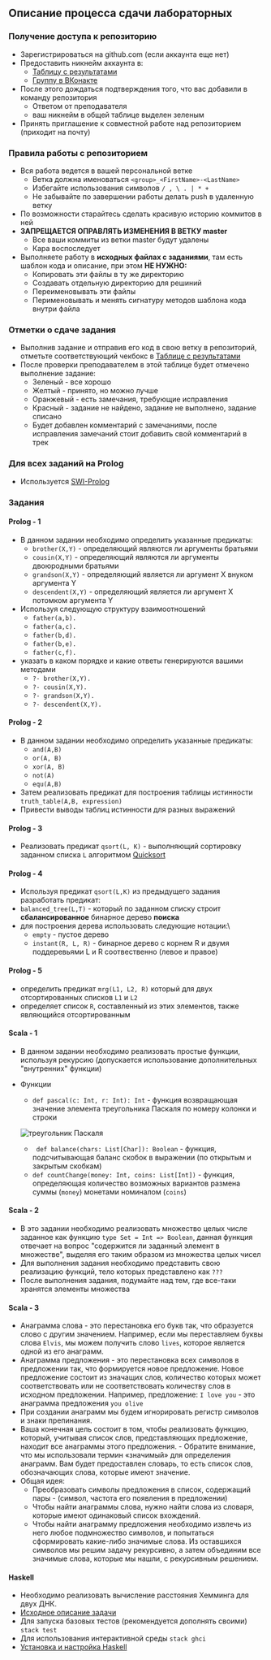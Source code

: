 ## Описание процесса сдачи лабораторных

### Получение доступа к репозиторию
- Зарегистрироваться на github.com (если аккаунта еще нет)
- Предоставить никнейм аккаунта в:
	- [Таблицу с результатами](https://docs.google.com/spreadsheets/d/1Mf7VQlM3iCh_DLuW3uUuCB_nmAeS6EscR0BsIoZ4sNY)
	- [Группу в ВКонакте](https://vk.com/topic-130670659_46086868)
- После этого дождаться подтверждения того, что вас добавили в команду репозитория
	- Ответом от преподавателя
	- ваш никнейм в общей таблице выделен зеленым
- Принять приглашение к совместной работе над репозиторием (приходит на почту)
### Правила работы с репозиторием
- Вся работа ведется в вашей персональной ветке
	- Ветка должна именоваться `<group>_<FirstName>-<LastName>`
	- Избегайте использования символов `/ , \ . | * +`
	- Не забывайте по завершении работы делать push в удаленную ветку
- По возможности старайтесь сделать красивую историю коммитов в ней
- **ЗАПРЕЩАЕТСЯ ОПРАВЛЯТЬ ИЗМЕНЕНИЯ В ВЕТКУ master**
	- Все ваши коммиты из ветки master будут удалены
	- Кара воспоследует
- Выполняете работу в **исходных файлах с заданиями**, там есть шаблон кода и описание, при этом **НЕ НУЖНО:**
	- Копировать эти файлы в ту же директорию
	- Создавать отдельную директорию для решиний
	- Переименовывать эти файлы
	- Перименовывать и менять сигнатуру методов шаблона кода внутри файла
### Отметки о сдаче задания
- Выполнив задание и отправив его код в свою ветку в репозиторий, отметьте соответствующий чекбокс в [Таблице с результатами](https://docs.google.com/spreadsheets/d/1Mf7VQlM3iCh_DLuW3uUuCB_nmAeS6EscR0BsIoZ4sNY)
- После проверки преподавателем в этой таблице будет отмечено выполнение задание:
	- Зеленый - все хорошо
	- Желтый - принято, но можно лучше
	- Оранжевый - есть замечания, требующие исправления
	- Красный - задание не найдено, задание не выполнено, задание списано
	- Будет добавлен комментарий с замечаниями, после исправления замечаний стоит добавить свой комментарий в трек
### Для всех заданий на Prolog
- Используется [SWI-Prolog](https://www.swi-prolog.org/)
### Задания
#### Prolog - 1
- В данном задании необходимо определить указанные предикаты:
	- ```brother(X,Y)```    -  определяющий являются ли аргументы братьями
	- ```cousin(X,Y)```     -  определяющий являются ли аргументы двоюродными братьями
	- ```grandson(X,Y)```   -  определяющий является ли аргумент Х внуком аргумента Y
	- ```descendent(X,Y)``` -  определяющий является ли аргумент X потомком аргумента Y
- 	Используя следующую структуру взаимоотношений
	- ```father(a,b).```              
	- ```father(a,c).```
	- ```father(b,d).```
	- ```father(b,e).```
	- ```father(c,f). ```
- указать в каком порядке и какие ответы генерируются вашими методами
	- ```?- brother(X,Y).```
	- ```?- cousin(X,Y).```
	- ```?- grandson(X,Y).```
	- ```?- descendent(X,Y).```
#### Prolog - 2
- В данном задании необходимо определить указанные предикаты:
	- ```and(A,B)```
	- ```or(A, B)```
	- ```xor(A, B)```
	- ```not(A)```
	- ```equ(A,B)```
- Затем реализовать предикат для построения таблицы истинности ```truth_table(A,B, expression)```
- Привести выводы таблиц истинности для разных выражений
#### Prolog - 3
- Реализовать предикат ```qsort(L, K)``` - выполняющий сортировку заданном списка ```L``` алгоритмом [Quicksort](https://en.wikipedia.org/wiki/Quicksort)
#### Prolog - 4
- Используя предикат ```qsort(L,K)``` из предыдущего задания разработать предикат:
- ```balanced_tree(L,T)``` - который по заданном списку строит **сбалансированное** бинарное дерево **поиска**
- для построения дерева использовать следующие  нотации:\
	- ```empty``` - пустое дерево 
	- ```instant(R, L, R)``` - бинарное дерево с корнем R и двумя поддеревьями L и R соотвественно (левое и правое)
#### Prolog - 5
- определить предикат ```mrg(L1, L2, R)``` который для двух отсортированных списков ```L1``` и ```L2``` 
- определяет список ```R```, составленный из этих элементов, также являющийся отсортированным
#### Scala  - 1
- В данном задании необходимо реализовать простые функции, используя рекурсию (допускается использование дополнительных "внутренних" функции)
- Функции
	- `def pascal(c: Int, r: Int): Int` - функция возвращающая значение элемента треугольника Паскаля по номеру колонки и строки
  
	![треугольник Паскаля](https://upload.wikimedia.org/wikipedia/commons/7/71/%D0%A2%D1%80%D0%B5%D1%83%D0%B3%D0%BE%D0%BB%D1%8C%D0%BD%D0%B8%D0%BA_%D0%9F%D0%B0%D1%81%D0%BA%D0%B0%D0%BB%D1%8F.png)
	- ` def balance(chars: List[Char]): Boolean` - функция, подсчитывающая баланс скобок в выражении (по открытым и закрытым скобкам)
	- `def countChange(money: Int, coins: List[Int])` - функция, определяющая количество возможных вариантов размена суммы (`money`) монетами номиналом (`coins`)
#### Scala  - 2
- В это задании необходимо реализовать множество целых числе заданное как функцию `type Set = Int => Boolean`, данная функция отвечает на вопрос "содержится ли заданный элемент в множестве", выделяя его таким образом из множества целых чисел
- Для выполнения задания необходимо представить свою реализацию функций, тело которых представлено как `???`
- После выполнения задания, подумайте над тем, где все-таки хранятся элементы множества
#### Scala  - 3
- Анаграмма слова - это перестановка его букв так, что образуется слово с другим значением. Например, если мы переставляем буквы слова `Elvis`, мы можем получить слово `lives`, которое является одной из его анаграмм.
- Анаграмма предложения - это перестановка всех символов в предложении так, что формируется новое предложение. Новое предложение состоит из значащих слов, количество которых может соответствовать или не соответствовать количеству слов в исходном предложении. Например, предложение: `I love you` - это анаграмма предложения `you olive` 
- При создании анаграмм мы будем игнорировать регистр символов и знаки препинания.
- Ваша конечная цель состоит в том, чтобы реализовать функцию, который, учитывая список слов, представляющих предложение, находит все анаграммы этого предложения. - Обратите внимание, что мы использовали термин «значимый» для определения анаграмм. Вам будет предоставлен словарь, то есть список слов, обозначающих слова, которые имеют значение.
- Общая идея:
	- Преобразовать символы предложения в список, содержащий пары - (символ, частота его появления в предложении)
	- Чтобы найти анаграммы слова, нужно найти слова из словаря, которые имеют одинаковый список вхождений. 
	- Чтобы найти анаграмму предложения необходимо извлечь из него любое подмножество символов, и попытаться сформировать какие-либо значимые слова. Из оставшихся символов мы решим задачу рекурсивно, а затем объединим все значимые слова, которые мы нашли, с рекурсивным решением.
#### Haskell
- Необходимо реализовать вычисление расстояния Хемминга для двух ДНК.
- [Исходное описание задачи](http://rosalind.info/problems/hamm/)
- Для запуска базовых тестов (рекомендуется дополнять своими) `stack test`
 - Для использования интерактивной среды `stack ghci`
- [Установка и настройка Haskell](https://www.haskell.org/downloads)
